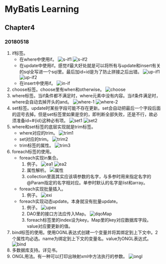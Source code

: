 # MyBatis Learning

## Chapter4
### 20180518
1. if标签。
    - 在where中使用if。
    ![s-if1](https://ws1.sinaimg.cn/large/e2989da6ly1frfkekh7t7j20ok05cmy3.jpg)
    ![s-if2](https://ws1.sinaimg.cn/large/e2989da6ly1frfketl04dj20ie0590tp.jpg)
    - 在update中使用if。感觉if最大好处就是可以将所有与update和insert有关的sql全写进一个sql里。最后加id=id是为了防止拼接之后出错。
    ![up-if1](https://ws1.sinaimg.cn/large/e2989da6ly1frfkrqop7zj20lc0jptdh.jpg)
    ![up-if2](https://ws1.sinaimg.cn/large/e2989da6ly1frfks0nx8kj206s01uglj.jpg)
    - 在insert中使用if。
    ![in-if](https://ws1.sinaimg.cn/large/e2989da6ly1frfl2ybu79j20lc0cftbv.jpg)
2. choose标签。choose里有when和otherwise。
![choose](https://ws1.sinaimg.cn/large/e2989da6ly1frflxjxupmj20or0guq6h.jpg)
3. where标签。当if条件都不满足时，where元素中没有内容。当if条件满足时，where会自动去掉开头的and。
![where-1](https://ws1.sinaimg.cn/large/e2989da6ly1frfn5givmqj20ok06ygne.jpg)
![where-2](https://ws1.sinaimg.cn/large/e2989da6ly1frfn5p0kp7j20jg0723zw.jpg)
4. set标签。update时某些字段可能不存在更新。set会自动把最后一个字段后面的逗号去掉。但是set标签里如果是空的，即判断全部失败，还是不行，故必须准备id=#{id}这种必有项。
![set1](https://ws1.sinaimg.cn/large/e2989da6ly1friyt7s99rj20fc0b4mz3.jpg)
![set2](https://ws1.sinaimg.cn/large/e2989da6ly1friytizf2pj20ds04d74n.jpg)
5. where和set标签的底层实现就是trim标签。
    - where对应的trim。
    ![trim1](https://ws1.sinaimg.cn/large/e2989da6ly1friz2i9tfxj20c201vmx5.jpg)
    - set对应的trim。
    ![trim2](https://ws1.sinaimg.cn/large/e2989da6ly1friz2rrf0ej209r022q2v.jpg)
    - trim标签的属性。
    ![trim3](https://ws1.sinaimg.cn/large/e2989da6ly1friz2zdwrvj20he034my9.jpg)
6. foreach标签的使用。
    - foreach实现in集合。
        1. 例子。
        ![ea1](https://ws1.sinaimg.cn/large/e2989da6ly1frj0vjnjprj20ow0bk41c.jpg)
        ![ea2](https://ws1.sinaimg.cn/large/e2989da6ly1frj0vrjljxj204x01r3yd.jpg)
        2. 属性解析。
        ![属性](https://ws1.sinaimg.cn/large/e2989da6ly1frj0wm0yqcj20o707q0vi.jpg)
        3. collection里面其实应该填参数的名字，与多参时用来指定名字的@Param指定的名字相对应。单参时默认的名字是list和array。
    - foreach实现批量插入。
        1. 例子。
        ![exi](https://ws1.sinaimg.cn/large/e2989da6ly1frj2nm7z3bj20ly0algod.jpg)
    - foreach实现动态update。本身就没有批量update。
        1. 例子。
        ![upex](https://ws1.sinaimg.cn/large/e2989da6ly1frj38qzsccj20os06gmyg.jpg)
        2. DAO里的接口方法应传入Map。
        ![dqoMap](https://ws1.sinaimg.cn/large/e2989da6ly1frj39xeqz4j20e700vaa3.jpg)
        3. foreach标签里的index设为key。Map里的key对应数据库字段。value对应要更新的值。
7. bind标签的使用。使用OGNL表达式创建一个变量并将其绑定到上下文中。2个属性均必选。name为绑定到上下文的变量名。value为ONGL表达式。
![bind](https://ws1.sinaimg.cn/large/e2989da6ly1frj3sr00psj20kk03dgme.jpg)
8. 多数据库支持。详见书。
10. ONGL用法。有一种可以打印出映射xml中方法执行的参数。
![ongl](https://ws1.sinaimg.cn/large/e2989da6ly1frj92vbo7xj20ok016t8y.jpg)










